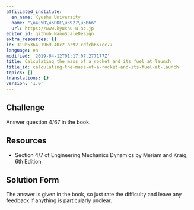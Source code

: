 ```yaml
---
affiliated_institute:
  en_name: Kyushu University
  name: "\u4E5D\u5DDE\u5927\u5B66"
  url: https://www.kyushu-u.ac.jp
editor_id: github.NanoScaleDesign
extra_resources: {}
id: 319b5364-1969-40c2-b292-cdfcb667cc77
language: en
modified: '2019-04-12T01:17:07.277177Z'
title: Calculating the mass of a rocket and its fuel at launch
title_id: calculating-the-mass-of-a-rocket-and-its-fuel-at-launch
topics: []
translations: {}
version: '1.0'
---
```


## Challenge
Answer question 4/67 in the book.

## Resources
- Section 4/7 of Engineering Mechanics Dynamics by Meriam and Kraig, 6th Edition


## Solution Form
The answer is given in the book, so just rate the difficulty and leave any feedback if anything is particularly unclear.
